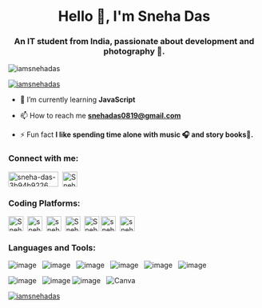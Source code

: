 <h1 align="center">Hello 👋, I'm Sneha Das</h1>
<h3 align="center">An IT student from India, passionate about development and photography 📸.</h3>

<p align="left"> <img src="https://komarev.com/ghpvc/?username=iamsnehadas&label=Profile%20views&color=0e75b6&style=flat" alt="iamsnehadas" /> </p>

<p align="left"> <a href="https://github.com/ryo-ma/github-profile-trophy"><img src="https://github-profile-trophy.vercel.app/?username=iamsnehadas" alt="iamsnehadas" /></a> </p>

- 🌱 I’m currently learning **JavaScript**

- 📫 How to reach me **snehadas0819@gmail.com**

- ⚡ Fun fact **I like spending time alone with music 🎧 and story books📖.**

<h3 align="left">Connect with me:</h3>
<p align="left">
<a href="https://linkedin.com/in/sneha-das-3b94b9226" target="blank"><img align="center" src="https://img.shields.io/badge/linkedin-%230077B5.svg?style=for-the-badge&logo=linkedin&logoColor=white" alt="sneha-das-3b94b9226" height="30" width="100" /></a>&nbsp
<a href="https://twitter.com/Sneha71835260" target="blank"><img align="center" src="https://img.shields.io/badge/Twitter-%231DA1F2.svg?style=for-the-badge&logo=Twitter&logoColor=white" alt="Sneha71835260" height="30"  /></a>&nbsp
</p>
<h3 align="left">Coding Platforms:</h3> 
<p align="left">
<!--
<a href="https://www.codechef.com/users/sneha_snow" target="blank"><img align="center" src="https://cdn.jsdelivr.net/npm/simple-icons@3.1.0/icons/codechef.svg" alt="sneha_snow" height="30" width="40" /></a>
<a href="https://www.hackerrank.com/snehasnow8" target="blank"><img align="center" src="" alt="snehasnow8" height="40" width="50" /></a>
<a href="https://codeforces.com/profile/sneha_snow" target="blank"><img align="center" src="https://raw.githubusercontent.com/rahuldkjain/github-profile-readme-generator/master/src/images/icons/Social/codeforces.svg" alt="sneha_snow" height="40" width="50" /></a>
<a href="https://www.leetcode.com/sneha_snow" target="blank"><img align="center" src="https://raw.githubusercontent.com/rahuldkjain/github-profile-readme-generator/master/src/images/icons/Social/leet-code.svg" alt="sneha_snow" height="40" width="50" /></a>
<p align="left">
-->
<a href="https://www.leetcode.com/Sneha_snow" target="blank"><img align="center" src="https://img.shields.io/badge/LeetCode-000000?style=for-the-badge&logo=LeetCode&logoColor=#d16c06" alt="Sneha_snow" height="30" /></a>&nbsp
<a href="https://www.interviewbit.com/profile/snehasnow8_f9e4a115e8bb" target="blank"><img align="center" src="https://img.shields.io/badge/InterviewBit-E0CCBE?style=for-the-badge&logo=https://icons8.com/icon/BaooGqbWDceE/interviewbit" alt="snehasnow8" height="30" /></a>&nbsp
<a href="https://auth.geeksforgeeks.org/user/snehasnow8" target="blank"><img align="center" src="https://img.shields.io/badge/GeeksforGeeks-50623A?style=for-the-badge&logo=geeksforgeeks&logoColor=#35914c" alt="snehasnow8" height="30" /></a>&nbsp
<a href="https://codeforces.com/profile/Sneha_snow" target="blank"><img align="center" src="https://img.shields.io/badge/Codeforces-1F2544?style=for-the-badge&logo=Codeforces&logoColor=white" alt="Sneha_Snow" height="30" /></a>&nbsp
<a href="https://www.codingninjas.com/studio/profile/Sneha_Das" target="blank"><img align="center" src="https://img.shields.io/badge/coding%20ninjas-DD6620?style=for-the-badge&logo=codingninjas&logoColor=white" alt="Sneha_Das" height="30" /></a>
<a href="https://www.codechef.com/users/sneha_snow" target="blank"><img align="center" src="https://img.shields.io/badge/CodeChef-%23964B00.svg?style=for-the-badge&logo=CodeChef&logoColor=white" alt="sneha_snow" height="30" /></a>&nbsp
<a href="https://www.hackerrank.com/snehasnow8" target="blank"><img align="center" src="https://img.shields.io/badge/-Hackerrank-0D9276?style=for-the-badge&logo=HackerRank&logoColor=white" alt="snehasnow8" height="30" /></a>&nbsp
</p>
</p>

<h3 align="left">Languages and Tools:</h3>
<!--<p align="left"> <a href="https://getbootstrap.com" target="_blank" rel="noreferrer"> <img src="https://raw.githubusercontent.com/devicons/devicon/master/icons/bootstrap/bootstrap-plain-wordmark.svg" alt="bootstrap" width="50" height="50"/> </a> <a href="https://www.cprogramming.com/" target="_blank" rel="noreferrer"> <img src="https://raw.githubusercontent.com/devicons/devicon/master/icons/c/c-original.svg" alt="c" width="50" height="50"/> </a> <a href="https://www.w3schools.com/cpp/" target="_blank" rel="noreferrer"> <img src="https://raw.githubusercontent.com/devicons/devicon/master/icons/cplusplus/cplusplus-original.svg" alt="cplusplus" width="50" height="50"/> </a> <a href="https://www.w3schools.com/css/" target="_blank" rel="noreferrer"> <img src="https://raw.githubusercontent.com/devicons/devicon/master/icons/css3/css3-original-wordmark.svg" alt="css3" width="50" height="50"/> </a> <a href="https://www.w3.org/html/" target="_blank" rel="noreferrer"> <img src="https://raw.githubusercontent.com/devicons/devicon/master/icons/html5/html5-original-wordmark.svg" alt="html5" width="50" height="50"/> </a> <a href="https://developer.mozilla.org/en-US/docs/Web/JavaScript" target="_blank" rel="noreferrer"> <img src="https://raw.githubusercontent.com/devicons/devicon/master/icons/javascript/javascript-original.svg" alt="javascript" width="50" height="50"/> </a> <a href="https://www.python.org" target="_blank" rel="noreferrer"> <img src="https://raw.githubusercontent.com/devicons/devicon/master/icons/python/python-original.svg" alt="python" width="50" height="50"/> </a> </p>-->

![image](https://img.shields.io/badge/C%2B%2B-00599C?style=for-the-badge&logo=c%2B%2B&logoColor=white)&nbsp;&nbsp;
![image](https://img.shields.io/badge/HTML5-E34F26?style=for-the-badge&logo=html5&logoColor=white)&nbsp;&nbsp;
![image](https://img.shields.io/badge/CSS3-1572B6?style=for-the-badge&logo=css3&logoColor=white)&nbsp;&nbsp;
![image](https://img.shields.io/badge/Bootstrap-430098?style=for-the-badge&logo=bootstrap&logoColor=white)&nbsp;&nbsp;
![image](https://img.shields.io/badge/Python-14354C?style=for-the-badge&logo=python&logoColor=white)&nbsp;&nbsp;
![image](https://img.shields.io/badge/JavaScript-323330?style=for-the-badge&logo=javascript&logoColor=F7DF1E)&nbsp;&nbsp;
<!--![image]()&nbsp;&nbsp;
![image]()&nbsp;&nbsp;-->
![image](https://img.shields.io/badge/Visual_Studio_Code-0078D4?style=for-the-badge&logo=visual%20studio%20code&logoColor=white)&nbsp;&nbsp;
![image](https://img.shields.io/badge/Git-F05032?style=for-the-badge&logo=git&logoColor=white)
![image](https://img.shields.io/badge/GitHub-F9AB00?style=for-the-badge&logo=GitHub&logoColor=white)&nbsp;&nbsp;
![Canva](https://img.shields.io/badge/Canva-%2300C4CC.svg?style=for-the-badge&logo=Canva&logoColor=white)&nbsp;&nbsp;

<!--<p><img align="left" src="https://github-readme-stats.vercel.app/api/top-langs?username=iamsnehadas&show_icons=true&locale=en&layout=compact" alt="iamsnehadas" /></p>

<p>&nbsp;<img align="center" src="https://github-readme-stats.vercel.app/api?username=iamsnehadas&show_icons=true&locale=en" alt="iamsnehadas" /></p>-->

[![iamsnehadas](https://github-readme-streak-stats.herokuapp.com?user=iamsnehadas)](https://git.io/streak-stats)

